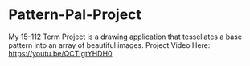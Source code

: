 # Pattern-Pal-Project
My 15-112 Term Project is a drawing application that tessellates a base pattern into an array of beautiful images.
Project Video Here: https://youtu.be/QCTIgtYHDH0
